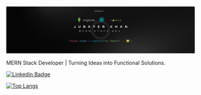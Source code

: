 ![Header image](https://raw.githubusercontent.com/Jubayer-K/Jubayer-K/master/Assets/banner.png)

MERN Stack Developer | Turning Ideas into Functional Solutions.

[![Linkedin Badge](https://img.shields.io/badge/-LinkedIn-blue?style=flat-square&logo=Linkedin&logoColor=white&link=https://www.linkedin.com/in/jubayer-k/)](https://www.linkedin.com/in/jubayer-k/)

[![Top Langs](https://github-readme-stats.vercel.app/api/top-langs/?username=Jubayer-K&layout=donut)](https://github.com/Jubayer-K/github-readme-stats)
